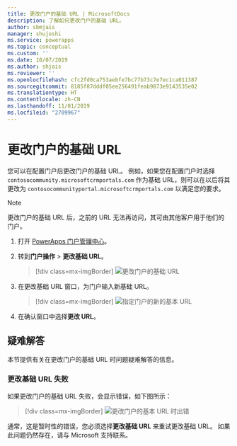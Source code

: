 ```yaml
---
title: 更改门户的基础 URL | MicrosoftDocs
description: 了解如何更改门户的基础 URL。
author: sbmjais
manager: shujoshi
ms.service: powerapps
ms.topic: conceptual
ms.custom: ''
ms.date: 10/07/2019
ms.author: shjais
ms.reviewer: ''
ms.openlocfilehash: cfc2fd0ca753aebfe7bc77b73c7e7ec1ca011387
ms.sourcegitcommit: 8185f87dddf05ee256491feab9873e9143535e02
ms.translationtype: HT
ms.contentlocale: zh-CN
ms.lasthandoff: 11/01/2019
ms.locfileid: "2709967"
---
```

# <a name="change-the-base-url-of-a-portal"></a>更改门户的基础 URL

您可以在配置门户后更改门户的基础 URL。 例如，如果您在配置门户时选择 `contosocommunity.microsoftcrmportals.com` 作为基础 URL，则可以在以后将其更改为 `contosocommunityportal.microsoftcrmportals.com` 以满足您的要求。

> [!NOTE]
> 更改门户的基础 URL 后，之前的 URL 无法再访问，其可由其他客户用于他们的门户。

1.  打开 [PowerApps 门户管理中心](admin-overview.md)。

2.  转到**门户操作** > **更改基础 URL**。 

    > [!div class=mx-imgBorder]
    > ![更改门户的基础 URL](../media/change-base-url-action.png "更改门户的基础 URL")

3.  在更改基础 URL 窗口，为门户输入新基础 URL。

    > [!div class=mx-imgBorder]
    > ![指定门户的新的基本 URL](../media/change-base-url.png "指定门户的新的基本 URL")

4.  在确认窗口中选择**更改 URL**。

## <a name="troubleshooting"></a>疑难解答​​

本节提供有关在更改门户的基础 URL 时问题疑难解答的信息。

### <a name="changing-the-base-url-fails"></a>更改基础 URL 失败

如果更改门户的基础 URL 失败，会显示错误，如下图所示：

> [!div class=mx-imgBorder]
> ![更改门户的基本 URL 时出错](../media/change-base-url-error.png "更改门户的基本 URL 时出错")

通常，这是暂时性的错误，您必须选择**更改基础 URL** 来重试更改基础 URL。 如果此问题仍然存在，请与 Microsoft 支持联系。
